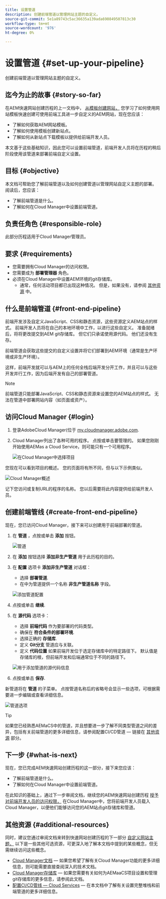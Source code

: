 ```yaml
---
title: 设置管道
description: 创建前端管道以管理网站主题的自定义。
source-git-commit: 5e1a89743c5ac36635a139ada690849507813c30
workflow-type: tm+mt
source-wordcount: '976'
ht-degree: 0%

---
```



# 设置管道 {#set-up-your-pipeline}

创建前端管道以管理网站主题的自定义。

## 迄今为止的故事 {#story-so-far}

在AEM快速网站创建历程的上一文档中， [从模板创建网站，](create-site.md) 您学习了如何使用网站模板快速创建可使用前端工具进一步自定义的AEM网站，现在您应该：

* 了解如何获取AEM网站模板。
* 了解如何使用模板创建新站点。
* 了解如何从新站点下载模板以提供给前端开发人员。

本文基于这些基础知识，因此您可以设置前端管道，前端开发人员将在历程的稍后阶段使用该管道来部署前端自定义设置。

## 目标 {#objective}

本文档可帮助您了解前端管道以及如何创建管道以管理网站自定义主题的部署。 阅读后，您应该：

* 了解前端管道是什么。
* 了解如何在Cloud Manager中设置前端管道。

## 负责任角色 {#responsible-role}

此部分历程适用于Cloud Manager管理员。

## 要求 {#requirements}

* 您需要拥有Cloud Manager的访问权限。
* 您需要成为 **部署管理器** 角色。
* 必须在Cloud Manager中设置AEM环境的git存储库。
   * 通常，任何活动项目都已出现这种情况。 但是，如果没有，请参阅 [其他资源](#additional-resources) 中。

## 什么是前端管道 {#front-end-pipeline}

前端开发涉及自定义JavaScript、CSS和静态资源，这些资源定义AEM站点的样式。 前端开发人员将在自己的本地环境中工作，以进行这些自定义。 准备就绪后，将将更改提交到AEM git存储库。 但它们只承诺使用源代码。 他们还没有生存。

前端管道会获取这些提交的自定义设置并将它们部署到AEM环境（通常是生产环境或非生产环境）。

这样，前端开发就可以与AEM上的任何全栈后端开发分开工作，并且可以与这些开发并行工作，因为后端开发有自己的部署管道。

>[!NOTE]
>
>前端管道只能部署JavaScript、CSS和静态资源来设置您的AEM站点的样式。 无法在管道中部署网站内容（如页面或资产）。

## 访问Cloud Manager {#login}

1. 登录AdobeCloud Manager(位于 [my.cloudmanager.adobe.com](https://my.cloudmanager.adobe.com/).

1. Cloud Manager列出了各种可用的程序。 点按或单击要管理的。 如果您刚刚开始使用AEMas a Cloud Service，则可能只有一个可用程序。

   ![在Cloud Manager中选择项目](assets/cloud-manager-select-program.png)

您现在可以看到项目的概述。 您的页面将有所不同，但与以下示例类似。

![Cloud Manager概述](assets/cloud-manager-overview.png)

记下您访问或复制URL的程序的名称。 您以后需要将此内容提供给前端开发人员。

## 创建前端管线 {#create-front-end-pipeline}

现在，您已访问Cloud Manager，接下来可以创建用于前端部署的管道。

1. 在 **管道** ，点按或单击 **添加** 按钮。

   ![管道](assets/pipelines-add.png)

1. 在 **添加** 按钮选择 **添加非生产管道** 用于此历程的目的。

1. 在 **配置** 选项卡 **添加非生产管道** 对话框：
   * 选择 **部署管道**.
   * 在中为管道提供一个名称 **非生产管道名称** 字段。

   ![添加管道配置](assets/add-pipeline-configuration.png)

1. 点按或单击 **继续**.

1. 在 **源代码** 选项卡：
   * 选择 **前端代码** 作为要部署的代码类型。
   * 确保在 **符合条件的部署环境**.
   * 选择正确的 **存储库**.
   * 定义 **Git分支** 管道应与关联。
   * 定义 **代码位置** 如果前端开发位于选定存储库中的特定路径下。 默认值是存储库的根，但前端开发和后端通常位于不同的路径下。

   ![用于添加管道的源代码信息](assets/add-pipeline-source-code.png)

1. 点按或单击 **保存**.

新管道将在 **管道** 的子菜单。 点按管道名称后的省略号会显示一些选项，可根据需要进一步编辑或查看详细信息。

![管道选项](assets/new-pipeline.png)

>[!TIP]
>
>如果您已经熟悉AEMaCS中的管道，并且想要进一步了解不同类型管道之间的差异，包括有关前端管道的更多详细信息，请参阅配置CI/CD管道 — 链接在 [其他资源](#additional-resources) 部分。

## 下一步 {#what-is-next}

现在，您已完成AEM快速网站创建历程的这一部分，接下来您应该：

* 了解前端管道是什么。
* 了解如何在Cloud Manager中设置前端管道。

在此知识的基础上，通过下一步审阅文档，继续您的AEM快速网站创建历程 [授予对前端开发人员的访问权限，](grant-access.md) 在Cloud Manager中，您将前端开发人员载入Cloud Manager，以便他们能够访问您的AEM站点git存储库和管道。

## 其他资源 {#additional-resources}

同时，建议您通过审阅文档来转到快速网站创建历程的下一部分 [自定义网站主题，](customize-theme.md) 以下是一些其他可选资源，可更深入地了解本文档中提到的某些概念，但无需继续访问这些概念。

* [Cloud Manager文档](https://experienceleague.adobe.com/docs/experience-manager-cloud-service/onboarding/onboarding-concepts/cloud-manager-introduction.html)  — 如果您希望了解有关Cloud Manager功能的更多详细信息，则可能需要直接查阅深入的技术文档。
* [Cloud Manager存储库](/help/implementing/cloud-manager/managing-code/cloud-manager-repositories.md)  — 如果您需要有关如何为AEMaaCS项目设置和管理git存储库的更多信息，请参阅此文档。
* [配置CI/CD管线 — Cloud Services](/help/implementing/cloud-manager/configuring-pipelines/introduction-ci-cd-pipelines.md)  — 在本文档中了解有关设置完整堆栈和前端管道的更多详细信息。